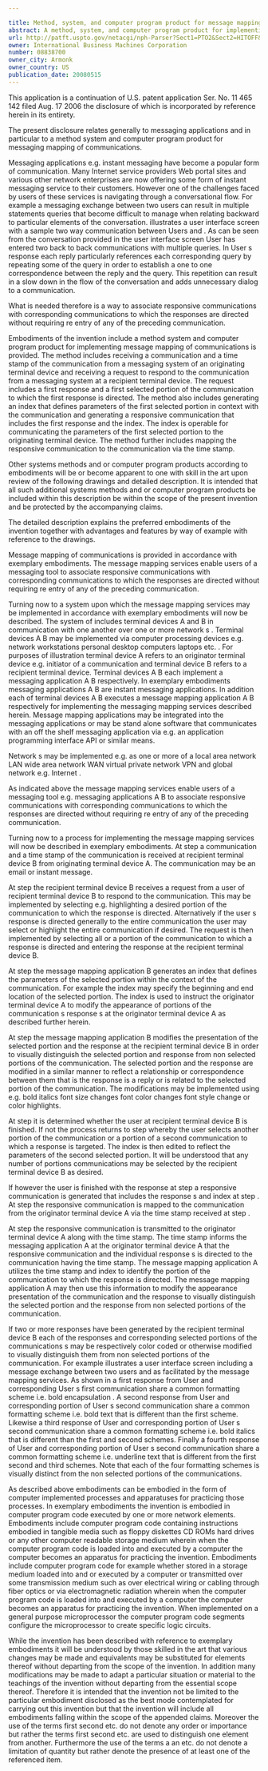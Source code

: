 ```yaml
---

title: Method, system, and computer program product for message mapping of communications
abstract: A method, system, and computer program product for implementing message mapping of communications is provided. The method includes receiving a communication and a time-stamp of the communication from a messaging system of an originating terminal device and receiving a request to respond to the communication from a messaging system at a recipient terminal device. The request includes a first response and a first selected portion of the communication to which the first response is directed. The method also includes generating an index that defines parameters of the first selected portion in context with the communication and generating a responsive communication that includes the first response and the index. The index is operable for communicating the parameters of the first selected portion to the originating terminal device. The method further includes mapping the responsive communication to the communication via the time-stamp.
url: http://patft.uspto.gov/netacgi/nph-Parser?Sect1=PTO2&Sect2=HITOFF&p=1&u=%2Fnetahtml%2FPTO%2Fsearch-adv.htm&r=1&f=G&l=50&d=PALL&S1=08838700&OS=08838700&RS=08838700
owner: International Business Machines Corporation
number: 08838700
owner_city: Armonk
owner_country: US
publication_date: 20080515
---
```

This application is a continuation of U.S. patent application Ser. No. 11 465 142 filed Aug. 17 2006 the disclosure of which is incorporated by reference herein in its entirety.

The present disclosure relates generally to messaging applications and in particular to a method system and computer program product for messaging mapping of communications.

Messaging applications e.g. instant messaging have become a popular form of communication. Many Internet service providers Web portal sites and various other network enterprises are now offering some form of instant messaging service to their customers. However one of the challenges faced by users of these services is navigating through a conversational flow. For example a messaging exchange between two users can result in multiple statements queries that become difficult to manage when relating backward to particular elements of the conversation. illustrates a user interface screen with a sample two way communication between Users and . As can be seen from the conversation provided in the user interface screen User has entered two back to back communications with multiple queries. In User s response each reply particularly references each corresponding query by repeating some of the query in order to establish a one to one correspondence between the reply and the query. This repetition can result in a slow down in the flow of the conversation and adds unnecessary dialog to a communication.

What is needed therefore is a way to associate responsive communications with corresponding communications to which the responses are directed without requiring re entry of any of the preceding communication.

Embodiments of the invention include a method system and computer program product for implementing message mapping of communications is provided. The method includes receiving a communication and a time stamp of the communication from a messaging system of an originating terminal device and receiving a request to respond to the communication from a messaging system at a recipient terminal device. The request includes a first response and a first selected portion of the communication to which the first response is directed. The method also includes generating an index that defines parameters of the first selected portion in context with the communication and generating a responsive communication that includes the first response and the index. The index is operable for communicating the parameters of the first selected portion to the originating terminal device. The method further includes mapping the responsive communication to the communication via the time stamp.

Other systems methods and or computer program products according to embodiments will be or become apparent to one with skill in the art upon review of the following drawings and detailed description. It is intended that all such additional systems methods and or computer program products be included within this description be within the scope of the present invention and be protected by the accompanying claims.

The detailed description explains the preferred embodiments of the invention together with advantages and features by way of example with reference to the drawings.

Message mapping of communications is provided in accordance with exemplary embodiments. The message mapping services enable users of a messaging tool to associate responsive communications with corresponding communications to which the responses are directed without requiring re entry of any of the preceding communication.

Turning now to a system upon which the message mapping services may be implemented in accordance with exemplary embodiments will now be described. The system of includes terminal devices A and B in communication with one another over one or more network s . Terminal devices A B may be implemented via computer processing devices e.g. network workstations personal desktop computers laptops etc. . For purposes of illustration terminal device A refers to an originator terminal device e.g. initiator of a communication and terminal device B refers to a recipient terminal device. Terminal devices A B each implement a messaging application A B respectively. In exemplary embodiments messaging applications A B are instant messaging applications. In addition each of terminal devices A B executes a message mapping application A B respectively for implementing the messaging mapping services described herein. Message mapping applications may be integrated into the messaging applications or may be stand alone software that communicates with an off the shelf messaging application via e.g. an application programming interface API or similar means.

Network s may be implemented e.g. as one or more of a local area network LAN wide area network WAN virtual private network VPN and global network e.g. Internet .

As indicated above the message mapping services enable users of a messaging tool e.g. messaging applications A B to associate responsive communications with corresponding communications to which the responses are directed without requiring re entry of any of the preceding communication.

Turning now to a process for implementing the message mapping services will now be described in exemplary embodiments. At step a communication and a time stamp of the communication is received at recipient terminal device B from originating terminal device A. The communication may be an email or instant message.

At step the recipient terminal device B receives a request from a user of recipient terminal device B to respond to the communication. This may be implemented by selecting e.g. highlighting a desired portion of the communication to which the response is directed. Alternatively if the user s response is directed generally to the entire communication the user may select or highlight the entire communication if desired. The request is then implemented by selecting all or a portion of the communication to which a response is directed and entering the response at the recipient terminal device B.

At step the message mapping application B generates an index that defines the parameters of the selected portion within the context of the communication. For example the index may specify the beginning and end location of the selected portion. The index is used to instruct the originator terminal device A to modify the appearance of portions of the communication s response s at the originator terminal device A as described further herein.

At step the message mapping application B modifies the presentation of the selected portion and the response at the recipient terminal device B in order to visually distinguish the selected portion and response from non selected portions of the communication. The selected portion and the response are modified in a similar manner to reflect a relationship or correspondence between them that is the response is a reply or is related to the selected portion of the communication. The modifications may be implemented using e.g. bold italics font size changes font color changes font style change or color highlights.

At step it is determined whether the user at recipient terminal device B is finished. If not the process returns to step whereby the user selects another portion of the communication or a portion of a second communication to which a response is targeted. The index is then edited to reflect the parameters of the second selected portion. It will be understood that any number of portions communications may be selected by the recipient terminal device B as desired.

If however the user is finished with the response at step a responsive communication is generated that includes the response s and index at step . At step the responsive communication is mapped to the communication from the originator terminal device A via the time stamp received at step .

At step the responsive communication is transmitted to the originator terminal device A along with the time stamp. The time stamp informs the messaging application A at the originator terminal device A that the responsive communication and the individual response s is directed to the communication having the time stamp. The message mapping application A utilizes the time stamp and index to identify the portion of the communication to which the response is directed. The message mapping application A may then use this information to modify the appearance presentation of the communication and the response to visually distinguish the selected portion and the response from non selected portions of the communication.

If two or more responses have been generated by the recipient terminal device B each of the responses and corresponding selected portions of the communications s may be respectively color coded or otherwise modified to visually distinguish them from non selected portions of the communication. For example illustrates a user interface screen including a message exchange between two users and as facilitated by the message mapping services. As shown in a first response from User and corresponding User s first communication share a common formatting scheme i.e. bold encapsulation . A second response from User and corresponding portion of User s second communication share a common formatting scheme i.e. bold text that is different than the first scheme. Likewise a third response of User and corresponding portion of User s second communication share a common formatting scheme i.e. bold italics that is different than the first and second schemes. Finally a fourth response of User and corresponding portion of User s second communication share a common formatting scheme i.e. underline text that is different from the first second and third schemes. Note that each of the four formatting schemes is visually distinct from the non selected portions of the communications.

As described above embodiments can be embodied in the form of computer implemented processes and apparatuses for practicing those processes. In exemplary embodiments the invention is embodied in computer program code executed by one or more network elements. Embodiments include computer program code containing instructions embodied in tangible media such as floppy diskettes CD ROMs hard drives or any other computer readable storage medium wherein when the computer program code is loaded into and executed by a computer the computer becomes an apparatus for practicing the invention. Embodiments include computer program code for example whether stored in a storage medium loaded into and or executed by a computer or transmitted over some transmission medium such as over electrical wiring or cabling through fiber optics or via electromagnetic radiation wherein when the computer program code is loaded into and executed by a computer the computer becomes an apparatus for practicing the invention. When implemented on a general purpose microprocessor the computer program code segments configure the microprocessor to create specific logic circuits.

While the invention has been described with reference to exemplary embodiments it will be understood by those skilled in the art that various changes may be made and equivalents may be substituted for elements thereof without departing from the scope of the invention. In addition many modifications may be made to adapt a particular situation or material to the teachings of the invention without departing from the essential scope thereof. Therefore it is intended that the invention not be limited to the particular embodiment disclosed as the best mode contemplated for carrying out this invention but that the invention will include all embodiments falling within the scope of the appended claims. Moreover the use of the terms first second etc. do not denote any order or importance but rather the terms first second etc. are used to distinguish one element from another. Furthermore the use of the terms a an etc. do not denote a limitation of quantity but rather denote the presence of at least one of the referenced item.

